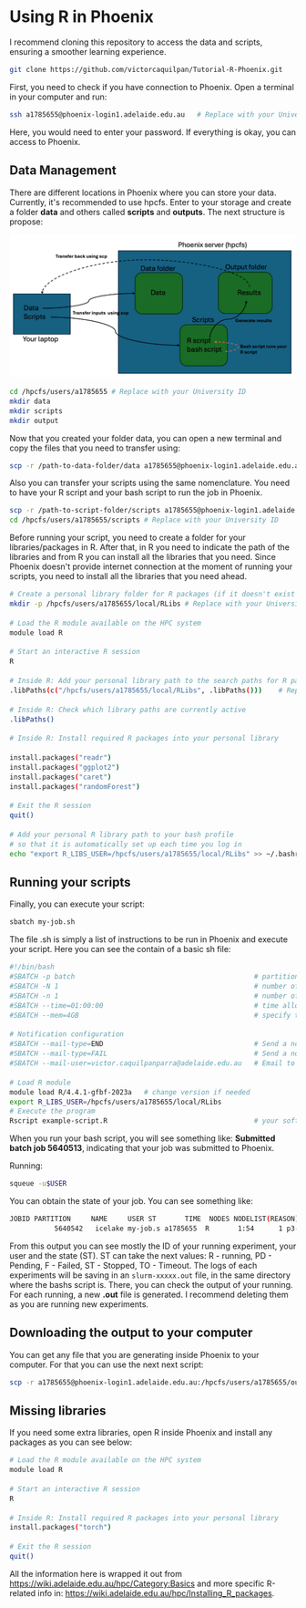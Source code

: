 #  Using R in Phoenix

I recommend cloning this repository to access the data and scripts, ensuring a smoother learning experience.

```bash
git clone https://github.com/victorcaquilpan/Tutorial-R-Phoenix.git
```

First, you need to check if you have connection to Phoenix. Open a terminal in your computer and run:

```bash
ssh a1785655@phoenix-login1.adelaide.edu.au   # Replace with your University ID
```
Here, you would need to enter your password. If everything is okay, you can access to Phoenix. 

## Data Management

There are different locations in Phoenix where you can store your data. Currently, it's recommended to use hpcfs. Enter to your storage and create a folder **data** and others called **scripts** and **outputs**. The next structure is propose:

![phoenix-structure](./images/phoenix-structure.png)

```bash
cd /hpcfs/users/a1785655 # Replace with your University ID
mkdir data
mkdir scripts
mkdir output
```

Now that you created your folder data, you can open a new terminal and copy the files that you need to transfer using:

```bash
scp -r /path-to-data-folder/data a1785655@phoenix-login1.adelaide.edu.au:/hpcfs/users/a1785655/  # Replace with your University ID
```

Also you can transfer your scripts using the same nomenclature. You need to have your R script and your bash script to run the job in Phoenix.

```bash
scp -r /path-to-script-folder/scripts a1785655@phoenix-login1.adelaide.edu.au:/hpcfs/users/a1785655/   # Replace with your University ID
cd /hpcfs/users/a1785655/scripts # Replace with your University ID
```

Before running your script, you need to create a folder for your libraries/packages in R. After that, in R you need to indicate the path of the libraries and from R you can install all the libraries that you need. Since Phoenix doesn't provide internet connection at the moment of running your scripts, you need to install all the libraries that you need ahead.

```bash
# Create a personal library folder for R packages (if it doesn't exist yet)
mkdir -p /hpcfs/users/a1785655/local/RLibs # Replace with your University ID

# Load the R module available on the HPC system
module load R

# Start an interactive R session
R

# Inside R: Add your personal library path to the search paths for R packages
.libPaths(c("/hpcfs/users/a1785655/local/RLibs", .libPaths()))    # Replace with your University ID

# Inside R: Check which library paths are currently active
.libPaths()

# Inside R: Install required R packages into your personal library

install.packages("readr")
install.packages("ggplot2")
install.packages("caret")
install.packages("randomForest")

# Exit the R session
quit()

# Add your personal R library path to your bash profile
# so that it is automatically set up each time you log in
echo "export R_LIBS_USER=/hpcfs/users/a1785655/local/RLibs" >> ~/.bashrc      # Replace with your University ID
```

## Running your scripts

Finally, you can execute your script:
```bash
sbatch my-job.sh 
```

The file .sh is simply a list of instructions to be run in Phoenix and execute your script. Here you can see the contain of a basic sh file:

```bash
#!/bin/bash
#SBATCH -p batch        	                                # partition (this is the queue your job will be added to) 
#SBATCH -N 1               	                                # number of nodes (use a single node)
#SBATCH -n 1              	                                # number of cores (sequential job => uses 1 core)
#SBATCH --time=01:00:00    	                                # time allocation, which has the format (D-HH:MM:SS), here set to 1 hour
#SBATCH --mem=4GB         	                                # specify the memory required per node (here set to 4 GB)

# Notification configuration 
#SBATCH --mail-type=END					    	            # Send a notification email when the job is done (=END)
#SBATCH --mail-type=FAIL   					                # Send a notification email when the job fails (=FAIL)
#SBATCH --mail-user=victor.caquilpanparra@adelaide.edu.au  	# Email to which notifications will be sent

# Load R module
module load R/4.4.1-gfbf-2023a   # change version if needed
export R_LIBS_USER=/hpcfs/users/a1785655/local/RLibs 
# Execute the program
Rscript example-script.R  	                                # your software with any arguments
```

When you run your bash script, you will see something like: **Submitted batch job 5640513**, indicating that your job was submitted to Phoenix. 

Running: 

```bash
squeue -u$USER
```

You can obtain the state of your job. You can see something like:

```bash
JOBID PARTITION     NAME     USER ST       TIME  NODES NODELIST(REASON)
           5640542   icelake my-job.s a1785655  R       1:54      1 p3-cpu-88
```

From this output you can see mostly the ID of your running experiment, your user and  the state (ST). ST can take the next values: R - running, PD - Pending, F - Failed, ST - Stopped, TO - Timeout. The logs of each experiments will be saving in an ```slurm-xxxxx.out``` file, in the same directory where the bashs script is. There, you can check the output of your running. For each running, a new **.out** file is generated. I recommend deleting them as you are running new experiments.

## Downloading the output to your computer

You can get any file that you are generating inside Phoenix to your computer. For that you can use the next next script:

```bash
scp -r a1785655@phoenix-login1.adelaide.edu.au:/hpcfs/users/a1785655/output /Users/victorcaquilpan/Desktop/aiml/projects/Tutorial-Phoenix/output-phoenix/ # Replace with your University ID
```

## Missing libraries 

If you need some extra libraries, open R inside Phoenix and install any packages as you can see below:

```bash
# Load the R module available on the HPC system
module load R

# Start an interactive R session
R

# Inside R: Install required R packages into your personal library
install.packages("torch") 

# Exit the R session
quit()
```

All the information here is wrapped it out from https://wiki.adelaide.edu.au/hpc/Category:Basics and more specific R-related info in: https://wiki.adelaide.edu.au/hpc/Installing_R_packages.






